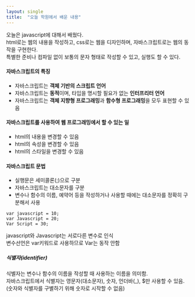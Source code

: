 ```yaml
---
layout: single
title:  "오늘 학원에서 배운 내용"
---
```


오늘은 javascript에 대해서 배웠다.   
html로는 웹의 내용을 작성하고, css로는 웹을 디자인하며, 자바스크립트로는 웹의 동작을 구현한다.   
특별한 준비나 컴파일 없이 보통의 문자 형태로 작성할 수 있고, 실행도 할 수 있다.

#### 자바스크립트의 특징
- 자바스크립트는 **객체 기반의 스크립트 언어**
- 자바스크립트는 **동적**이며, 타입을 명시할 필요가 없는 **인터프리터 언어**
- 자바스크립트는 **객체 지향형 프로그래밍**과 **함수형 프로그래밍**을 모두 표현할 수 있음   

#### 자바스크립트를 사용하여 웹 프로그래밍에서 할 수 있는 일
- html의 내용을 변경할 수 있음
- html의 속성을 변경할 수 있음
- html의 스타일을 변경할 수 있음

#### 자바스크립트 문법
+ 실행문은 세미콜론(;)으로 구분
+ 자바스크립트는 대소문자를 구분
+ 변수나 함수의 이름, 예약어 등을 작성하거나 사용할 때에는 대소문자를 정확히 구분해서 사용

```
var javascript = 10;
var Javascript = 20;
Var Script = 30;
```

javascript와 Javascript는 서로다른 변수로 인식   
변수선언은 var키워드로 사용하므로 Var는 동작 안함   

##### 식별자(identifier)
식별자는 변수나 함수의 이름을 작성할 때 사용하는 이름을 의미함.   
자바스크립트에서 식별자는 영문자(대소문자), 숫자, 언더바(_), $만 사용할 수 있음.   
(숫자와 식별자를 구별하기 위해 숫자로 시작할 수 없음)